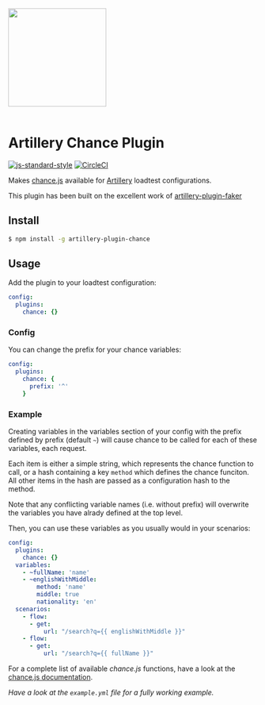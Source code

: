 <a href="https://beyonk.com">
    <br />
    <br />
    <img src="https://user-images.githubusercontent.com/218949/144224348-1b3a20d5-d68e-4a7a-b6ac-6946f19f4a86.png" width="198" />
    <br />
    <br />
</a>

# Artillery Chance Plugin

[![js-standard-style](https://img.shields.io/badge/code%20style-standard-brightgreen.svg)](http://standardjs.com) [![CircleCI](https://circleci.com/gh/beyonk-adventures/eslint-config.svg?style=shield)](https://circleci.com/gh/beyonk-adventures/eslint-config)

Makes [chance.js](https://chancejs.com) available for [Artillery](https://artillery.io/) loadtest configurations.

This plugin has been built on the excellent work of [artillery-plugin-faker](https://www.npmjs.com/package/artillery-plugin-faker)

## Install

```sh
$ npm install -g artillery-plugin-chance
```

## Usage

Add the plugin to your loadtest configuration:

```yaml
config:
  plugins:
    chance: {}
```

### Config

You can change the prefix for your chance variables:

```yaml
config:
  plugins:
    chance: {
      prefix: '^'
    }
```

### Example

Creating variables in the variables section of your config with the prefix defined by prefix (default `~`) will cause chance to be called for each of these variables, each request.

Each item is either a simple string, which represents the chance function to call, or a hash containing a key `method` which defines the chance funciton. All other items in the hash are passed as a configuration hash to the method.

Note that any conflicting variable names (i.e. without prefix) will overwrite the variables you have alrady defined at the top level.

Then, you can use these variables as you usually would in your scenarios:

```yaml
config:
  plugins:
    chance: {}
  variables:
    - ~fullName: 'name'
    - ~englishWithMiddle:
        method: 'name'
        middle: true
        nationality: 'en'
  scenarios:
    - flow:
      - get:
          url: "/search?q={{ englishWithMiddle }}"
    - flow:
      - get:
          url: "/search?q={{ fullName }}"
```

For a complete list of available *chance.js* functions, have a look at the [chance.js documentation](https://chancejs.com).

*Have a look at the `example.yml` file for a fully working example.*
